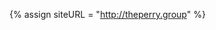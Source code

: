 {% assign siteURL = "http://theperry.group" %}<script type="application/ld+json">
  {
    "@context": "http://schema.org",
    "@type": "BlogPosting",
    "mainEntityOfPage":{
      "@type":"WebPage",
      "@id":"{{ siteURL }}{{ page.url }}"
    },
    "headline": "{{ page.title }}",
    "image": {
      "@type": "ImageObject",
      "url": "{{ siteURL }}{{ page.image }}"
    },
    "datePublished": "{{ page.date | date_to_xmlschema }}",
    "datePublished": "{{ page.date | date_to_xmlschema }}",
    "author": {
      "@type": "Person",
      "name": "{{ page.author }}"
    },
     "publisher": {
      "@type": "Organization",
      "name": "{{ site.title }}",
      "logo": {
        "@type": "ImageObject",
        "url": "{{ siteURL }}/assets/defaults/logos/logo.png"
      }
    },
    "description": "{{ page.excerpt | strip_html }}"
  }
  </script>
